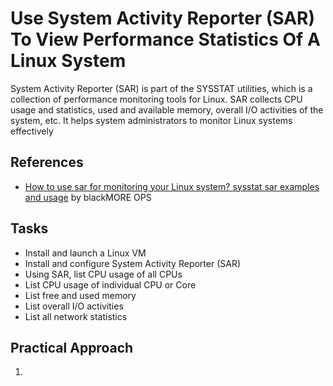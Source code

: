# Use System Activity Reporter (SAR) To View Performance Statistics Of A Linux System
System Activity Reporter (SAR) is part of the SYSSTAT utilities, which is a collection of performance monitoring tools for Linux. SAR collects CPU usage and statistics, used and available memory, overall I/O activities of the system, etc. It helps system administrators to monitor Linux systems effectively


## References
- [How to use sar for monitoring your Linux system? sysstat sar examples and usage](https://www.blackmoreops.com/2014/06/18/sysstat-sar-examples-usage/) by blackMORE OPS


## Tasks
- Install and launch a Linux VM
- Install and configure System Activity Reporter (SAR)
- Using SAR, list CPU usage of all CPUs
- List CPU usage of individual CPU or Core
- List free and used memory
- List overall I/O activities
- List all network statistics



## Practical Approach
1. 
